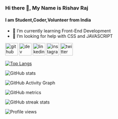 ### Hi there 👋, My Name is Rishav Raj
#### I am Student,Coder,Volunteer from India

- 🌱 I’m currently learning Front-End Development 
- 🤔 I’m looking for help with CSS and JAVASCRIPT 


[<img src='https://cdn.jsdelivr.net/npm/simple-icons@3.0.1/icons/github.svg' alt='github' height='40'>](https://github.com/iamrishavraj1)  [<img src='https://cdn.jsdelivr.net/npm/simple-icons@3.0.1/icons/dev-dot-to.svg' alt='dev' height='40'>](https://dev.to/iamrishavraj1)  [<img src='https://cdn.jsdelivr.net/npm/simple-icons@3.0.1/icons/linkedin.svg' alt='linkedin' height='40'>](https://www.linkedin.com/in/iamrishavraj1/)  [<img src='https://cdn.jsdelivr.net/npm/simple-icons@3.0.1/icons/instagram.svg' alt='instagram' height='40'>](https://www.instagram.com/iamrishavraj/)  [<img src='https://cdn.jsdelivr.net/npm/simple-icons@3.0.1/icons/twitter.svg' alt='twitter' height='40'>](https://twitter.com/iamrishavraj1)  

[![Top Langs](https://github-readme-stats.vercel.app/api/top-langs/?username=iamrishavraj1)](https://github.com/anuraghazra/github-readme-stats)

![GitHub stats](https://github-readme-stats.vercel.app/api?username=iamrishavraj1&show_icons=true&count_private=true)  

![GitHub Activity Graph](https://activity-graph.herokuapp.com/graph?username=iamrishavraj1)  

![GitHub metrics](https://metrics.lecoq.io/iamrishavraj1)  

![GitHub streak stats](https://github-readme-streak-stats.herokuapp.com/?user=iamrishavraj1)  

![Profile views](https://gpvc.arturio.dev/iamrishavraj1)  
